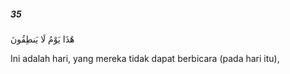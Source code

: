 ##### 35

<span class="ayah">هَٰذَا يَوْمُ لَا يَنطِقُونَ</span>

<span class="ayah_translation">Ini adalah hari, yang mereka tidak dapat berbicara (pada hari itu),</span>
